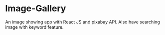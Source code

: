 # Image-Gallery
An image showing app with React JS and pixabay API.
Also have searching image with keyword feature.
 

